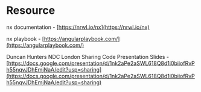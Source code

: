 # Resource

nx documentation - [https://nrwl.io/nx](https://nrwl.io/nx)

nx playbook - [https://angularplaybook.com/](https://angularplaybook.com/)

Duncan Hunters NDC London Sharing Code Presentation Slides - [https://docs.google.com/presentation/d/1nk2aPe2aSWL618Q8d1i0biiofRvPh55nqvJDhEmjNaA/edit?usp=sharing](https://docs.google.com/presentation/d/1nk2aPe2aSWL618Q8d1i0biiofRvPh55nqvJDhEmjNaA/edit?usp=sharing)

